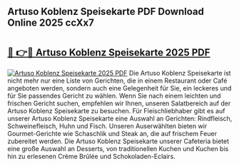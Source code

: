 ## Artuso Koblenz Speisekarte PDF Download Online 2025 ccXx7

# <h2><a href="http://gcb46of.nevu.top/?p=Artuso+Koblenz+Speisekarte">🔗 👉🔴 Artuso Koblenz Speisekarte 2025 PDF</a></h2>

[![Artuso Koblenz Speisekarte 2025 PDF](https://i.imgur.com/dBaPXMq.png)](http://gcb46of.nevu.top/?p=Artuso+Koblenz+Speisekarte)
Die Artuso Koblenz Speisekarte ist nicht mehr nur eine Liste von Gerichten, die in einem Restaurant oder Café angeboten werden, sondern auch eine Gelegenheit für Sie, ein leckeres und für Sie passendes Gericht zu wählen. Wenn Sie nach einem leichten und frischen Gericht suchen, empfehlen wir Ihnen, unseren Salatbereich auf der Artuso Koblenz Speisekarte zu besuchen. Für Fleischliebhaber gibt es auf unserer Artuso Koblenz Speisekarte eine Auswahl an Gerichten: Rindfleisch, Schweinefleisch, Huhn und Fisch. Unseren Auserwählten bieten wir Gourmet-Gerichte wie Schaschlik und Steak an, die auf frischem Feuer zubereitet werden. Die Artuso Koblenz Speisekarte unserer Cafeteria bietet eine große Auswahl an Desserts, von traditionellen Kuchen und Kuchen bis hin zu erlesenen Crème Brûlée und Schokoladen-Eclairs.
